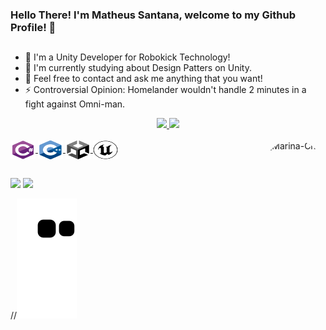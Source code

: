 ### Hello There! I'm Matheus Santana, welcome to my Github Profile! 👋
##
- 🔭 I'm a Unity Developer for Robokick Technology!
- 🌱 I'm currently studying about Design Patters on Unity.
- 💬 Feel free to contact and ask me anything that you want!
- ⚡ Controversial Opinion: Homelander wouldn't handle 2 minutes in a fight against Omni-man.
<div align="center">
  <a href="https://github.com/MattSantana">
  <img height="160em" src="https://github-readme-stats.vercel.app/api?username=MattSantana&show_icons=true&theme=onedark&include_all_commits=true&count_private=true"/>
  <img height="160em" src="https://github-readme-stats.vercel.app/api/top-langs/?username=MattSantana&layout=compact&langs_count=7&theme=onedark"/>
</div>
<div style="display: inline_block"><br>
  <img align="center" alt="Matt-C#" height="30" width="40" src="https://raw.githubusercontent.com/devicons/devicon/master/icons/csharp/csharp-original.svg">
  <img align="center" alt="Matt-C#" height="30" width="40" src="https://raw.githubusercontent.com/devicons/devicon/master/icons/cplusplus/cplusplus-original.svg">
  <img align="center" alt="Matt-C#" height="30" width="40" src="https://raw.githubusercontent.com/devicons/devicon/master/icons/unity/unity-original.svg">
  <img align="center" alt="Matt-C#" height="30" width="40" src="https://raw.githubusercontent.com/devicons/devicon/master/icons/unrealengine/unrealengine-original.svg">
  <img align="right" height="130" style="border-radius:50px;" alt="Marina-Chibi" src="https://sm.ign.com/t/ign_br/screenshot/default/pokemon-i-choose-you-br-1510098874516-1280w-1535034107830-uu_q6mt.1200.jpg" >
</div>
  
##
  
<div> 
  <a href = "mailto:msantana.oliveira22@gmail.com"><img src="https://img.shields.io/badge/-Gmail-%23333?style=for-the-badge&logo=gmail&logoColor=white" target="_blank"></a>
  <a href="https://www.linkedin.com/in/santanamatt/" target="_blank"><img src="https://img.shields.io/badge/-LinkedIn-%230077B5?style=for-the-badge&logo=linkedin&logoColor=white" target="_blank"></a> 
</div>
  
 //![Snake animation](https://github.com/MattSantana/MattSantana/blob/output/github-contribution-grid-snake.svg)
